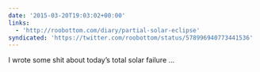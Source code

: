 ```yaml
---
date: '2015-03-20T19:03:02+00:00'
links:
  - 'http://roobottom.com/diary/partial-solar-eclipse'
syndicated: 'https://twitter.com/roobottom/status/578996940773441536'
---
```

I wrote some shit about today’s total solar failure … 
